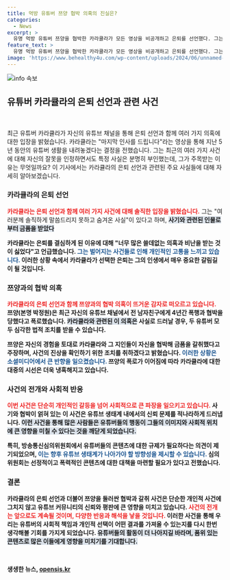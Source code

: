 ```yaml
---
title: 먹방 유튜버 쯔양 협박 의혹의 진실은?
categories:
  - News
excerpt: >
  유명 먹방 유튜버 쯔양을 협박한 카라큘라가 모든 영상을 비공개하고 은퇴를 선언했다. 그는 슈트에게 금품을 받았다고 고백하며 의혹을 부인했지만, 사건의 심각성이 논란을 일으키고 있다. 과연 이 사건의 진실은 무엇일까? 클릭해서 확인해보세요!
feature_text: >
  유명 먹방 유튜버 쯔양을 협박한 카라큘라가 모든 영상을 비공개하고 은퇴를 선언했다. 그는 슈트에게 금품을 받았다고 고백하며 의혹을 부인했지만, 사건의 심각성이 논란을 일으키고 있다. 과연 이 사건의 진실은 무엇일까? 클릭해서 확인해보세요!
image: 'https://www.behealthy4u.com/wp-content/uploads/2024/06/unnamed-file.png'
---
```


<p><img src="https://www.behealthy4u.com/wp-content/uploads/2024/06/unnamed-file.png" alt="info 속보" /></p>

<h2>유튜버 카라큘라의 은퇴 선언과 관련 사건</h2>

<p data-ke-size="size16">&nbsp;</p>

<p>최근 유튜버 카라큘라가 자신의 유튜브 채널을 통해 은퇴 선언과 함께 여러 가지 의혹에 대한 입장을 밝혔습니다. 카라큘라는 "마지막 인사를 드립니다"라는 영상을 통해 지난 5년 동안의 유튜버 생활을 내려놓겠다는 결정을 전했습니다. 그는 최근의 여러 가지 사건에 대해 자신의 잘못을 인정하면서도 특정 사실은 분명히 부인했는데, 그가 주목받는 이유는 무엇일까요? 이 기사에서는 카라큘라의 은퇴 선언과 관련된 주요 사실들에 대해 자세히 알아보겠습니다.</p>

<h3>카라큘라의 은퇴 선언</h3>

<p><b><span style="color: #ee2323;">카라큘라는 은퇴 선언과 함께 여러 가지 사건에 대해 솔직한 입장을 밝혔습니다.</span></b> 그는 "여러분께 솔직하게 말씀드리지 못하고 숨겨온 사실"이 있다고 하며, <b><span style="background-color: #21538527;">사기와 관련된 인물로부터 금품을 받았다</span></b고 드러냈습니다. 그의 발표는 많은 논란을 불러일으키고 있으며, 그가 언급한 인물들은 추가적인 조사를 받을 가능성이 높습니다.</p>

<p>카라큘라는 은퇴를 결심하게 된 이유에 대해 "너무 많은 쓸데없는 의혹과 비난을 받는 것이 싫었다"고 언급했습니다. <b><span style="color: #1a5490;">그는 벌어지는 사건들로 인해 개인적인 고통을 느끼고 있습니다.</span></b> 이러한 상황 속에서 카라큘라가 선택한 은퇴는 그의 인생에서 매우 중요한 갈림길이 될 것입니다.</p>

<h3>쯔양과의 협박 의혹</h3>

<p><b><span style="color: #ee2323;">카라큘라의 은퇴 선언과 함께 쯔양과의 협박 의혹이 뜨거운 감자로 떠오르고 있습니다.</span></b> 쯔양(본명 박정원)은 최근 자신의 유튜브 채널에서 전 남자친구에게 4년간 폭행과 협박을 당했다고 폭로했습니다. <b><span style="background-color: #21538527;">카라큘라와 관련된 이 의혹은</span></b> 사실로 드러날 경우, 두 유튜버 모두 심각한 법적 조치를 받을 수 있습니다.</p>

<p>쯔양은 자신의 경험을 토대로 카라큘라와 그 지인들이 자신을 협박해 금품을 갈취했다고 주장하며, 사건의 진상을 확인하기 위한 조치를 취하겠다고 밝혔습니다. <b><span style="color: #1a5490;">이러한 상황은 소셜미디어에서 큰 반향을 일으켰습니다.</span></b> 쯔양의 폭로가 이어짐에 따라 카라큘라에 대한 대중의 시선은 더욱 냉혹해지고 있습니다.</p>

<h3>사건의 전개와 사회적 반응</h3>

<p><b><span style="color: #ee2323;">이번 사건은 단순히 개인적인 갈등을 넘어 사회적으로 큰 파장을 일으키고 있습니다.</span></b> 사기와 협박이 얽혀 있는 이 사건은 유튜브 생태계 내에서의 신뢰 문제를 적나라하게 드러냅니다. <b><span style="background-color: #21538527;">이런 사건을 통해 많은 사람들은 유튜버들의 행동이 그들의 이미지와 사회적 위치에 큰 영향을 미칠 수 있다는 것을 깨닫게 되었습니다.</span></b></p>

<p>특히, 방송통신심의위원회에서 유튜버들의 콘텐츠에 대한 규제가 필요하다는 의견이 제기되었으며, <b><span style="color: #1a5490;">이는 향후 유튜브 생태계가 나아가야 할 방향성을 제시할 수 있습니다.</span></b> 심의위원회는 선정적이고 폭력적인 콘텐츠에 대한 대책을 마련할 필요가 있다고 전했습니다.</p>

<h3>결론</h3>

<p>카라큘라의 은퇴 선언과 더불어 쯔양을 둘러싼 협박과 갈취 사건은 단순한 개인적 사건에 그치지 않고 유튜브 커뮤니티의 신뢰와 평판에 큰 영향을 미치고 있습니다. <b><span style="color: #ee2323;">사건의 전개는 앞으로도 계속될 것이며, 다양한 반응과 해석을 낳을 것입니다.</span></b> 이러한 사건을 통해 우리는 유튜버의 사회적 책임과 개인적 선택이 어떤 결과를 가져올 수 있는지를 다시 한번 생각해볼 기회를 가지게 되었습니다. <b><span style="background-color: #21538527;">유튜버들의 활동이 더 나아지길 바라며, 품위 있는 콘텐츠로 많은 이들에게 영향을 미치기를 기대합니다.</span></b> </p>

<p data-ke-size="size16">&nbsp;</p>
생생한 뉴스, <a href="https://opensis.kr" rel="dofollow">opensis.kr</a>


